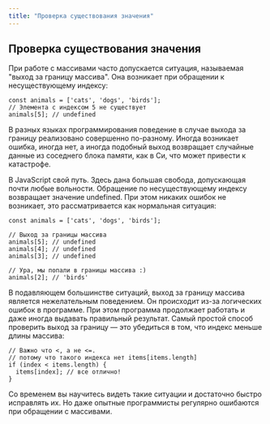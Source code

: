 ```yaml
---
title: "Проверка существования значения"
---
```


## Проверка существования значения


При работе с массивами часто допускается ситуация, называемая "выход за границу массива". Она возникает при обращении к несуществующему индексу:


```
const animals = ['cats', 'dogs', 'birds'];
// Элемента с индексом 5 не существует
animals[5]; // undefined
```

В разных языках программирования поведение в случае выхода за границу реализовано совершенно по-разному. Иногда возникает ошибка, иногда нет, а иногда подобный выход возвращает случайные данные из соседнего блока памяти, как в Си, что может привести к катастрофе.

В JavaScript свой путь. Здесь дана большая свобода, допускающая почти любые вольности. Обращение по несуществующему индексу возвращает значение undefined. При этом никаких ошибок не возникает, это рассматривается как нормальная ситуация:

```
const animals = ['cats', 'dogs', 'birds'];

// Выход за границы массива
animals[5]; // undefined
animals[4]; // undefined
animals[3]; // undefined

// Ура, мы попали в границы массива :)
animals[2]; // 'birds'
```

В подавляющем большинстве ситуаций, выход за границу массива является нежелательным поведением. Он происходит из-за логических ошибок в программе. При этом программа продолжает работать и даже иногда выдавать правильный результат. Самый простой способ проверить выход за границу — это убедиться в том, что индекс меньше длины массива:

```
// Важно что <, а не <=.
// потому что такого индекса нет items[items.length]
if (index < items.length) {
  items[index]; // все отлично!
}
```

Со временем вы научитесь видеть такие ситуации и достаточно быстро исправлять их. Но даже опытные программисты регулярно ошибаются при обращении с массивами.

